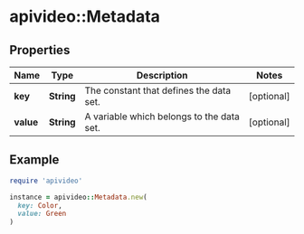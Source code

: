 # apivideo::Metadata

## Properties

| Name | Type | Description | Notes |
| ---- | ---- | ----------- | ----- |
| **key** | **String** | The constant that defines the data set. | [optional] |
| **value** | **String** | A variable which belongs to the data set. | [optional] |

## Example

```ruby
require 'apivideo'

instance = apivideo::Metadata.new(
  key: Color,
  value: Green
)
```

